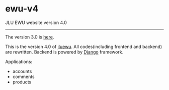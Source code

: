 # ewu-v4
JLU EWU website version 4.0

-----------------------------

The version 3.0 is [here](http://www.jluewu.com).

This is the version 4.0 of [jluewu](http://www.jluewu.com). All codes(including frontend and backend) are rewritten. Backend is powered by [Django](https://www.djangoproject.com) framework.

Applications:
- accounts
- comments
- products

